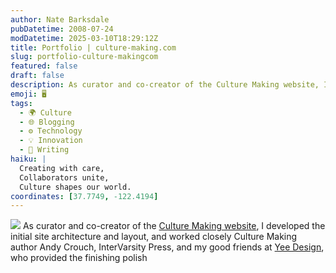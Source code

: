 ```yaml
---
author: Nate Barksdale
pubDatetime: 2008-07-24
modDatetime: 2025-03-10T18:29:12Z
title: Portfolio | culture-making.com
slug: portfolio-culture-makingcom
featured: false
draft: false
description: As curator and co-creator of the Culture Making website, I developed the initial site architecture and layout in collaboration with Andy Crouch and Yee Design. Geolocation coordinates
emoji: 🖥️
tags:
  - 🌍 Culture
  - 🌐 Blogging
  - ⚙️ Technology
  - 💡 Innovation
  - 📝 Writing
haiku: |
  Creating with care,  
  Collaborators unite,  
  Culture shapes our world.
coordinates: [37.7749, -122.4194]
---
```


![](https://www.natebarksdale.com/wp-content/uploads/portfolio/cm_mac_530.jpg) As curator and co-creator of the [Culture Making website](http://www.culture-making.com), I developed the initial site architecture and layout, and worked closely Culture Making author Andy Crouch, InterVarsity Press, and my good friends at [Yee Design](http://www.yeedesign.com), who provided the finishing polish
